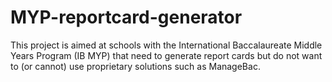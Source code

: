 # MYP-reportcard-generator
This project is aimed at schools with the International Baccalaureate Middle Years Program (IB MYP) that need to generate report cards but do not want to (or cannot) use proprietary solutions such as ManageBac.
